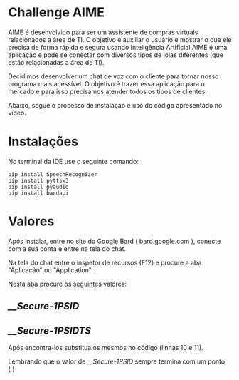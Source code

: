 # Challenge AIME

AIME é desenvolvido para ser um assistente de compras virtuais relacionados a área de TI. O objetivo é auxiliar o usuário e mostrar o que ele precisa de forma rápida e segura usando Inteligência Artificial.​
AIME é uma aplicação e pode se conectar com diversos tipos de lojas diferentes (que estão relacionadas a área de TI).​

Decidimos desenvolver um chat de voz com o cliente para tornar nosso programa mais acessível. O objetivo é trazer essa aplicação para o mercado e para isso precisamos atender todos os tipos de clientes.

Abaixo, segue o processo de instalação e uso do código apresentado no vídeo.

# Instalações

No terminal da IDE use o seguinte comando:
```
pip install SpeechRecognizer
pip install pyttsx3
pip install pyaudio
pip install bardapi
```

# Valores

Após instalar, entre no site do Google Bard ( bard.google.com ), conecte com a sua conta e entre na tela do chat.

Na tela do chat entre o inspetor de recursos (F12) e procure a aba "Aplicação" ou "Application".

Nesta aba procure os seguintes valores:

  ## *__Secure-1PSID*
  
  ## *__Secure-1PSIDTS*

Após encontra-los substitua os mesmos no código (linhas 10 e 11).

Lembrando que o valor de *__Secure-1PSID* sempre termina com um ponto (.)
